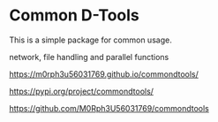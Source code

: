# Common D-Tools

This is a simple package for common usage. 

network, file handling and parallel functions

https://m0rph3u56031769.github.io/commondtools/

https://pypi.org/project/commondtools/

https://github.com/M0Rph3U56031769/commondtools
